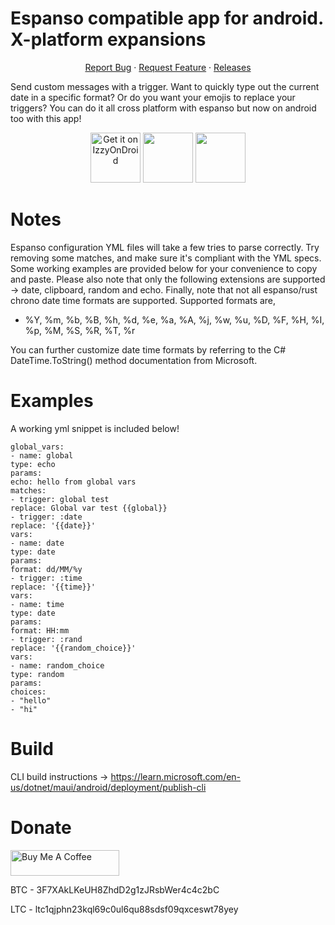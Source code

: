# Espanso compatible app for android. X-platform expansions
  <p align="center">
    <a href="https://github.com/lochidev/TextComparePro/issues">Report Bug</a>
    ·
    <a href="https://github.com/lochidev/TextComparePro/issues">Request Feature</a>
    ·
    <a href="https://github.com/lochidev/TextComparePro/releases">Releases</a>
  </p>

Send custom messages with a trigger. Want to quickly type out the current date in a specific format? Or do you want your emojis to replace your triggers? You can do it all cross platform with espanso but now on android too with this app!

<p align="center">
    <a href="https://apt.izzysoft.de/fdroid/index/apk/com.dingleinc.texttoolspro"><img src="https://gitlab.com/IzzyOnDroid/repo/-/raw/master/assets/IzzyOnDroid.png" alt="Get it on IzzyOnDroid" height="80"></a>
    <a href="https://play.google.com/store/apps/details?id=com.dingleinc.texttoolspro"><img src="https://cdn.rawgit.com/steverichey/google-play-badge-svg/master/img/en_get.svg" height="80"></a>
    <a href="https://github.com/lochidev/TextComparePro/releases/latest"><img src="https://raw.githubusercontent.com/andOTP/andOTP/master/assets/badges/get-it-on-github.png" height="80"></a>
  </p>

# Notes 
Espanso configuration YML files will take a few tries to parse correctly. Try removing some matches, and make sure it's compliant with the YML specs. Some working examples are provided below for your convenience to copy and paste. Please also note that only the following extensions are supported -> date, clipboard, random and echo. Finally, note that not all espanso/rust chrono date time formats are supported. Supported formats are,
- %Y, %m, %b, %B, %h, %d, %e, %a, %A, %j, %w, %u, %D, %F, %H, %I, %p, %M, %S, %R, %T, %r

You can further customize date time formats by referring to the C# DateTime.ToString() method documentation from Microsoft.

# Examples
A working yml snippet is included below!
```
global_vars:
- name: global
type: echo
params:
echo: hello from global vars
matches:
- trigger: global test
replace: Global var test {{global}}
- trigger: :date
replace: '{{date}}'
vars:
- name: date
type: date
params:
format: dd/MM/%y
- trigger: :time
replace: '{{time}}'
vars:
- name: time
type: date
params:
format: HH:mm
- trigger: :rand
replace: '{{random_choice}}'
vars:
- name: random_choice
type: random
params:
choices:
- "hello"
- "hi"
```
# Build

CLI build instructions -> https://learn.microsoft.com/en-us/dotnet/maui/android/deployment/publish-cli

# Donate
<a href="https://www.buymeacoffee.com/lochi" target="_blank"><img src="https://cdn.buymeacoffee.com/buttons/default-yellow.png" alt="Buy Me A Coffee" height="41" width="174"></a>

BTC - 3F7XAkLKeUH8ZhdD2g1zJRsbWer4c4c2bC

LTC - ltc1qjphn23kql69c0ul6qu88sdsf09qxceswt78yey

